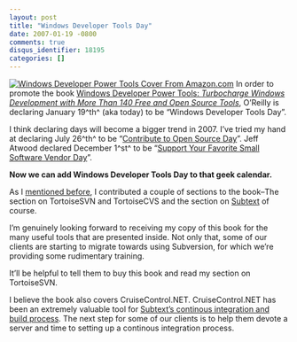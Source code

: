 ```yaml
---
layout: post
title: "Windows Developer Tools Day"
date: 2007-01-19 -0800
comments: true
disqus_identifier: 18195
categories: []
---
```

[![Windows Developer Power Tools Cover From
Amazon.com](http://haacked.com/images/haacked_com/WindowsLiveWriter/WindowsDeveloperToolsDay_EF1E/WindowsDeveloperPowerTools_thumb5.jpg)](http://haacked.com/images/haacked_com/WindowsLiveWriter/WindowsDeveloperToolsDay_EF1E/WindowsDeveloperPowerTools7.jpg)
In order to promote the book [Windows Developer Power Tools:
*Turbocharge Windows Development with More Than 140 Free and Open Source
Tools*](http://www.amazon.com/Windows-Developer-Power-Tools-Turbocharge/dp/0596527543 "Windows Developer PowerTools"),
O’Reilly is declaring January 19^th^ (aka today) to be “Windows
Developer Tools Day”.

I think declaring days will become a bigger trend in 2007. I’ve tried my
hand at declaring July 26^th^ to be “[Contribute to Open Source
Day](http://haacked.com/archive/2006/07/26/TheDemiseOfNDocAndAChallengeForUsersOfOpenSourceSoftware.aspx "Contribute to Open Source Day")”.
Jeff Atwood declared December 1^st^ to be “[Support Your Favorite Small
Software Vendor
Day](http://www.codinghorror.com/blog/archives/000735.html "Support Your Favorite Small Software Vendor Day")”.

**Now we can add Windows Developer Tools Day to that geek calendar.**

As I [mentioned
before](http://haacked.com/archive/2006/07/13/TheMustReadBookOfTheSummer.aspx "Must Read Book Of The Summer"),
I contributed a couple of sections to the book–The section on
TortoiseSVN and TortoiseCVS and the section on
[Subtext](http://subtextproject.com/ "Subtext Project Website") of
course.

I’m genuinely looking forward to receiving my copy of this book for the
many useful tools that are presented inside. Not only that, some of our
clients are starting to migrate towards using Subversion, for which
we’re providing some rudimentary training.

It’ll be helpful to tell them to buy this book and read my section on
TortoiseSVN.

I believe the book also covers CruiseControl.NET. CruiseControl.NET has
been an extremely valuable tool for [Subtext’s continous integration and
build
process](http://haacked.com/archive/2006/05/18/HowSubtextUsesCruiseControl.NET.aspx "CruiseControl.NET").
The next step for some of our clients is to help them devote a server
and time to setting up a continous integration process.

